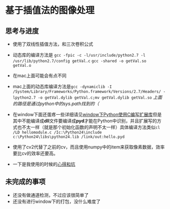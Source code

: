 基于插值法的图像处理
===

思考与进度
---
+ 使用了双线性插值方法，和三次卷积公式
+ 动态库的编译方法是 
`gcc -fpic -c -l/usr/include/python2.7 -l /usr/lib/python2.7/config getVal.c`
`gcc -shared -o getVal.so getVal.o`
+ 在mac上面可能会有点不同

+ mac上面的动态库编译方法是`gcc -dynamiclib -I /System/Library/Frameworks/Python.framework/Versions/2.7/Headers/ -lpython2.7 -o getVal.dylib getVal.c;mv getVal.dylib getVal.so` *上面的路径是通过python中的sys.path找到的（*
+ 在window下面还蛋疼一些详细请见[window下Python使用C编写扩展库](http://en.wikibooks.org/wiki/Python_Programming/Extending_with_C)但是其中不能编译成**dll**文件要编译成**pyd**才能在Python中识别，并且扩展写的方式也不太一样（就是那个初始化函数的声明不太一样）具体编译方法类似`cl /LD hellomodule.c /Ic:\Python24\include c:\Python24\libs\python24.lib /link/out:hello.pyd`
+ 使用了cv2代替了之前的cv，而且使用numpy中的item来获取像素数据，效率要比cv的效率还要高。
+ 一下是我使用的时候的[心得和坑](https://www.evernote.com/shard/s452/sh/b10ee96f-d914-4f9b-8035-06553922632b/4a430634a67e8f014712d8241a702899)

未完成的事项
---
+ 还没有做通道检测，不过应该很简单了
+ 还没有进行window下的打包，没什么难度了
